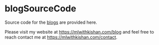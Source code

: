 # blogSourceCode
Source code for the [blogs](https://mlwithkishan.com/blog) are provided here. 

Please visit my website at https://mlwithkishan.com/blog and feel free to reach contact me at https://mlwithkishan.com/contact. 
